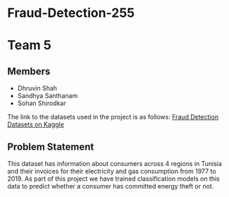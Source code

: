 # Fraud-Detection-255

# Team 5

## Members
  * Dhruvin Shah
  * Sandhya Santhanam
  * Sohan Shirodkar
 

The link to the datasets used in the project is as follows:
[Fraud Detection Datasets on Kaggle](https://www.kaggle.com/mrmorj/fraud-detection-in-electricity-and-gas-consumption)

## Problem Statement
This dataset has information about consumers across 4 regions in Tunisia and their invoices for their electricity and gas consumption from 1977 to 2019. As part of this project we have trained classification models on this data to predict whether a consumer has committed energy theft or not.


